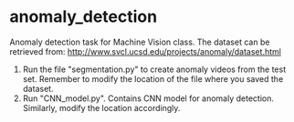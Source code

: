 # anomaly_detection
Anomaly detection task for Machine Vision class. The dataset can be retrieved from: http://www.svcl.ucsd.edu/projects/anomaly/dataset.html
1. Run the file "segmentation.py" to create anomaly videos from the test set. Remember to modify the location of the file where you saved the dataset.
2. Run "CNN_model.py". Contains CNN model for anomaly detection. Similarly, modify the location accordingly. 
